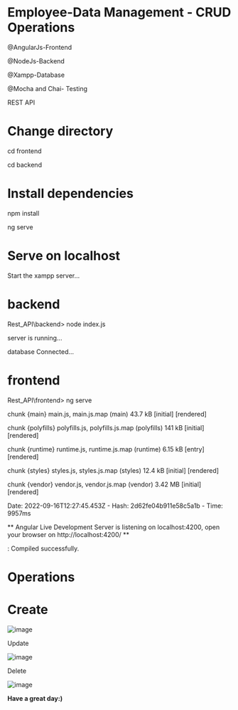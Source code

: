 # Employee-Data Management - CRUD Operations 

@AngularJs-Frontend

@NodeJs-Backend

@Xampp-Database

@Mocha and Chai- Testing

REST API

# Change directory
cd frontend

cd backend

# Install dependencies
npm install

ng serve

# Serve on localhost
Start the xampp server...

# backend
Rest_API\backend> node index.js

server is running...

database Connected...

# frontend
Rest_API\frontend> ng serve

chunk {main} main.js, main.js.map (main) 43.7 kB [initial] [rendered]

chunk {polyfills} polyfills.js, polyfills.js.map (polyfills) 141 kB [initial] [rendered]

chunk {runtime} runtime.js, runtime.js.map (runtime) 6.15 kB [entry] [rendered]

chunk {styles} styles.js, styles.js.map (styles) 12.4 kB [initial] [rendered]

chunk {vendor} vendor.js, vendor.js.map (vendor) 3.42 MB [initial] [rendered]

Date: 2022-09-16T12:27:45.453Z - Hash: 2d62fe04b911e58c5a1b - Time: 9957ms

** Angular Live Development Server is listening on localhost:4200, open your browser on http://localhost:4200/ **

: Compiled successfully.


# Operations
# Create

![image](https://user-images.githubusercontent.com/63354654/190642956-9722e480-5859-401d-8ea3-b0b834dde767.png)

Update

![image](https://user-images.githubusercontent.com/63354654/190643410-b5518d4d-457a-4a5a-8ead-efaef3507fda.png)

Delete

![image](https://user-images.githubusercontent.com/63354654/190643530-75580680-ec8d-4aae-be69-9f3f273a2a35.png)

******Have a great day:)******






